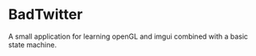 # BadTwitter

A small application for learning openGL and imgui combined with a basic state machine.
